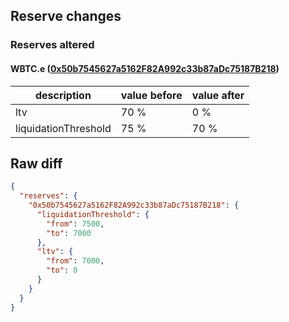 ## Reserve changes

### Reserves altered

#### WBTC.e ([0x50b7545627a5162F82A992c33b87aDc75187B218](https://snowtrace.io/address/0x50b7545627a5162F82A992c33b87aDc75187B218))

| description | value before | value after |
| --- | --- | --- |
| ltv | 70 % | 0 % |
| liquidationThreshold | 75 % | 70 % |


## Raw diff

```json
{
  "reserves": {
    "0x50b7545627a5162F82A992c33b87aDc75187B218": {
      "liquidationThreshold": {
        "from": 7500,
        "to": 7000
      },
      "ltv": {
        "from": 7000,
        "to": 0
      }
    }
  }
}
```